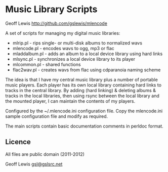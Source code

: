 Music Library Scripts
=====================

Geoff Lewis <http://github.com/gslewis/mlencode>

A set of scripts for managing my digital music libraries:

* mlrip.pl      - rips single- or multi-disk albums to normalized wavs
* mlencode.pl   - encodes wavs to ogg, mp3 or flac
* mladdalbum.pl - adds an album to a local device library using hard links
* mlsync.pl     - synchronizes a local device library to its player
* mlcommon.pl   - shared functions
* flac2wav.pl   - creates wavs from flac using cdparanoia naming scheme

The idea is that I have my central music library plus a number of portable
music players.  Each player has its own local library containing hard links to
tracks in the central library.  By adding (hard linking) & deleting albums &
tracks in the local libraries, then using rsync between the local library and
the mounted player, I can maintain the contents of my players.

Configured by the ~/.mlencode.ini configuration file.  Copy the mlencode.ini
sample configuration file and modify as required.

The main scripts contain basic documentation comments in perldoc format.

Licence
-------
All files are public domain (2011-2012)

Geoff Lewis <gsl@gslsrc.net>
